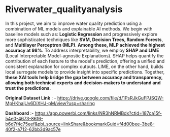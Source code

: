 # Riverwater_qualityanalysis

In this project, we aim to improve water quality prediction using a combination of ML models and 
explainable AI methods. We begin with baseline models such as:
**Logistic Regression** and progressively explore more sophisticated techniques like **SVM, Decision Trees, Random Forests**, and 
**Multilayer Perceptron (MLP)**. **Among these, MLP achieved the highest accuracy at 98%.** To address 
interpretability, we employ **SHAP and LIME** (Local Interpretable Model-agnostic Explanations). 
SHAP helps quantify the contribution of each feature to the model's prediction, offering a unified and 
consistent explanation for complex outputs. LIME, on the other hand, builds local surrogate models 
to provide insight into specific predictions. Together, **these XAI tools help bridge the gap between 
accuracy and transparency, allowing both technical experts and decision-makers to understand and 
trust the predictions.**

**Original Dataset Link** : - https://drive.google.com/file/d/1PsRJkGuFPJSQW-MpHKhajUv6DiXHJ-pM/view?usp=sharing

**Dashboard** :- https://app.powerbi.com/links/NR3hNRMBdx?ctid=187ca15f-54e0-4673-86f6-b6d7f4c75eef&pbi_source=linkShare&bookmarkGuid=f4d00bee-3be8-40f2-a712-62bb3d9ac57e
